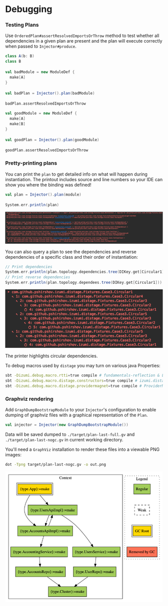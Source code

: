 Debugging
=========

### Testing Plans

Use `OrderedPlan#assertResolvedImportsOrThrow` method to test whether all dependencies in a given plan are present and the
plan will execute correctly when passed to `Injector#produce`.

```scala mdoc:reset
class A(b: B)
class B

val badModule = new ModuleDef {
  make[A]
}

val badPlan = Injector().plan(badModule)

badPlan.assertResolvedImportsOrThrow
```

```scala mdoc
val goodModule = new ModuleDef {
  make[A]
  make[B]
}

val goodPlan = Injector().plan(goodModule)

goodPlan.assertResolvedImportsOrThrow
```

### Pretty-printing plans

You can print the `plan` to get detailed info on what will happen during instantiation. The printout includes source
and line numbers so your IDE can show you where the binding was defined!

```scala
val plan = Injector().plan(module)

System.err.println(plan)
```

![print-test-plan](media/print-test-plan.png)

You can also query a plan to see the dependencies and reverse dependencies of a specific class and their order of instantiation:

```scala
// Print dependencies
System.err.println(plan.topology.dependencies.tree(DIKey.get[Circular1]))
// Print reverse dependencies
System.err.println(plan.topology.dependees.tree(DIKey.get[Circular1]))
```

![print-dependencies](media/print-dependencies.png)

The printer highlights circular dependencies.

To debug macros used by `distage` you may turn on various java Properties:

```bash
sbt -Dizumi.debug.macro.rtti=true compile # fundamentals-reflection & LightTypeTag macros
sbt -Dizumi.debug.macro.distage.constructors=true compile # izumi.distage.constructors.* macros
sbt -Dizumi.debug.macro.distage.providermagnet=true compile # ProviderMagnet macro
```

### Graphviz rendering

Add `GraphDumpBootstrapModule` to your `Injector`'s configuration to enable dumping of graphviz files with a graphical representation of the `Plan`.

```scala
val injector = Injector(new GraphDumpBootstrapModule())
```

Data will be saved dumped to `./target/plan-last-full.gv` and `./target/plan-last-nogc.gv` in current working directory. 

You'll need a `GraphViz` installation to render these files into a viewable PNG images:

```bash
dot -Tpng target/plan-last-nogc.gv -o out.png
```

![plan-graph](media/plan-graph.png)
